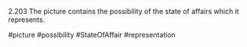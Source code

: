 2.203 The picture contains the possibility of the state of affairs which it represents.

#picture #possibility #StateOfAffair #representation 